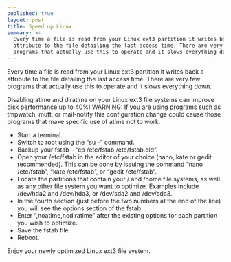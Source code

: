 ```yaml
---
published: true
layout: post
title: Speed up Linux
summary: >-
  Every time a file is read from your Linux ext3 partition it writes back a
  attribute to the file detailing the last access time. There are very few
  programs that actually use this to operate and it slows everything down.
---
```

Every time a file is read from your Linux ext3 partition it writes back a attribute to the file detailing the last access time. There are very few programs that actually use this to operate and it slows everything down.

Disabling atime and diratime on your Linux ext3 file systems can improve disk performance up to 40%!
WARNING: If you are using programs such as tmpwatch, mutt, or mail-notify this configuration change could cause those programs that make specific use of atime not to work.

- Start a terminal.
- Switch to root using the “su -” command.
- Backup your fstab – “cp /etc/fstab /etc/fstab.old”.
- Open your /etc/fstab in the editor of your choice (nano, kate or gedit recommended). This can be done by issuing the command “nano /etc/fstab”, “kate /etc/fstab”, or “gedit /etc/fstab”.
- Locate the partitions that contain your / and /home file systems, as well as any other file system you want to optimize. Examples include /dev/hda2 and /dev/hda3, or /dev/sda2 and /dev/sda3.
- In the fourth section (just before the two numbers at the end of the line) you will see the options section of the fstab.
- Enter “,noatime,nodiratime” after the existing options for each partition you wish to optimize.
- Save the fstab file.
- Reboot.


Enjoy your newly optimized Linux ext3 file system.
